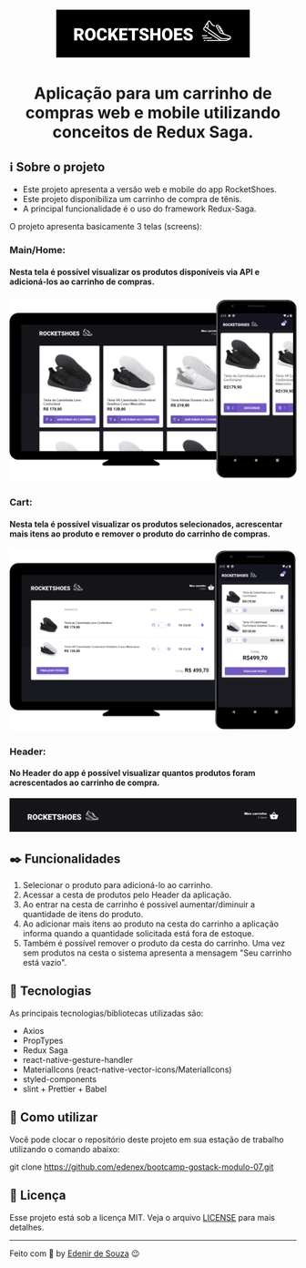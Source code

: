 <h1 align="center">
  <img alt="Logo RocketShoes" src="./mobile/src/assets/screens/logo_rocketshoes.png" />
</h1>

<h1 align="center">
  Aplicação para um carrinho de compras web e mobile utilizando conceitos de Redux Saga. 
</h3>

## :information_source: Sobre o projeto

- Este projeto apresenta a versão web e mobile do app RocketShoes.
- Este projeto disponibiliza um carrinho de compra de tênis.
- A principal funcionalidade é o uso do framework Redux-Saga.

O projeto apresenta basicamente 3 telas (screens):

### Main/Home:

#### Nesta tela é possível visualizar os produtos disponíveis via API e adicioná-los ao carrinho de compras.

<h3>
  <img src="./mobile/src/assets/screens/screen_home.png" alt="Tela Home do App RocketShoes">
</h3>

### Cart:

#### Nesta tela é possível visualizar os produtos selecionados, acrescentar mais itens ao produto e remover o produto do carrinho de compras.

<img src="./mobile/src/assets/screens/screen_cart.png" alt="Tela Cart do App RocketShoes">

### Header:

#### No Header do app é possível visualizar quantos produtos foram acrescentados ao carrinho de compra.

<img src="./mobile/src/assets/screens/screen_header.png" alt="Header do App RocketShoes">

## :black_nib: Funcionalidades

1. Selecionar o produto para adicioná-lo ao carrinho.
2. Acessar a cesta de produtos pelo Header da aplicação.
3. Ao entrar na cesta de carrinho é possivel aumentar/diminuir a quantidade de itens do produto.
4. Ao adicionar mais itens ao produto na cesta do carrinho a aplicação informa quando a quantidade solicitada está fora de estoque.
5. Também é possível remover o produto da cesta do carrinho. Uma vez sem produtos na cesta o sistema apresenta a mensagem "Seu carrinho está vazio".

## :rocket: Tecnologias

As principais tecnologias/bibliotecas utilizadas são:

- Axios
- PropTypes
- Redux Saga
- react-native-gesture-handler
- MaterialIcons (react-native-vector-icons/MaterialIcons)
- styled-components
- slint + Prettier + Babel

## :construction_worker: Como utilizar

Você pode clocar o repositório deste projeto em sua estação de trabalho utilizando o comando abaixo:

git clone https://github.com/edenex/bootcamp-gostack-modulo-07.git

## :memo: Licença

Esse projeto está sob a licença MIT. Veja o arquivo [LICENSE](LICENSE.md) para mais detalhes.

---

Feito com 🧡 by [Edenir de Souza](https://github.com/edenex) 😉
